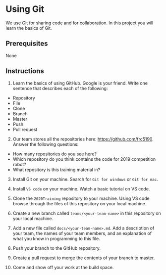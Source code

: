 # Using Git

We use Git for sharing code and for collaboration. In this project you will learn the basics of Git.

## Prerequisites

None

## Instructions

1. Learn the basics of using GitHub. Google is your friend. Write one sentence that describes each of the following:
 - Repository
 - File
 - Clone
 - Branch
 - Master
 - Push
 - Pull request

2. Our team stores all the repositories here: https://github.com/frc5190. Answer the following questions:
 - How many repositories do you see here?
 - Which repository do you think contains the code for 2019 competition robot?
 - What repository is this training material in?

3. Install Git on your machine. Search for `Git for windows` or `Git for mac`.

4. Install `VS code` on your machine. Watch a basic tutorial on VS code.

5. Clone the `2020Training` repository to your machine. Using VS code browse through the files of this repository on your local machine.

6. Create a new branch called `teams/<your-team-name>` in this repository on your local machine.

7. Add a new file called `docs/<your-team-name>.md`. Add a description of your team, the names of your team members, and an explanation of what you know in programming to this file.

8. Push your branch to the GitHub repository.

9. Create a pull request to merge the contents of your branch to master.

10. Come and show off your work at the build space.
